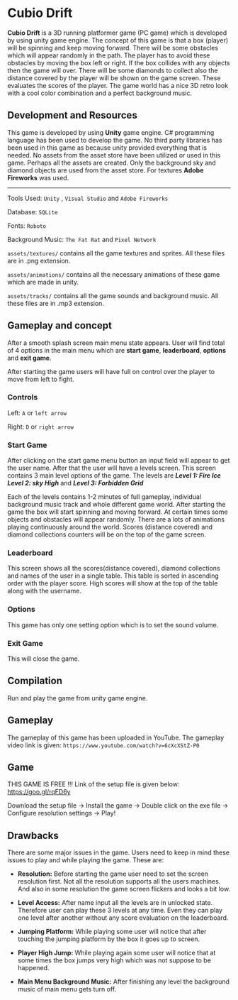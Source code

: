 # Cubio Drift

**Cubio Drift** is a 3D running platformer game (PC game) which is developed by using
unity game engine. The concept of this game is that a box (player) will be spinning
and keep moving forward. There will be some obstacles which will appear randomly
in the path. The player has to avoid these obstacles by moving the box left or
right. If the box collides with any objects then the game will over. There will
be some diamonds to collect also the distance covered by the player will be shown
on the game screen. These evaluates the scores of the player. The game world has
a nice 3D retro look with a cool color combination and a perfect background music.

## Development and Resources

This game is developed by using **Unity** game engine. C# programming language
has been used to develop the game. No third party libraries has been used in this
game as because unity provided everything that is needed. No assets from the asset
store have been utilized or used in this game. Perhaps all the assets are created.
Only the background sky and diamond objects are used from the asset store. For
textures **Adobe Fireworks** was used.

---

Tools Used: `Unity` , `Visual Studio` and `Adobe Fireworks`

Database: `SQLite`

Fonts: `Roboto`

Background Music: `The Fat Rat` and `Pixel Network`

`assets/textures/` contains all the game textures and sprites. All these files
are in .png extension.

`assets/animations/` contains all the necessary animations of these game which
are made in unity.

`assets/tracks/` contains all the game sounds and background music. All these files
are in .mp3 extension.

## Gameplay and concept

After a smooth splash screen main menu state appears. User will find total of
4 options in the main menu which are **start game**, **leaderboard**,
**options** and **exit game**.

After starting the game users will have full on control over the player to move
from left to fight.

### Controls

Left: `A` or `left arrow`

Right: `D` or `right arrow`

### Start Game

After clicking on the start game menu button an input field will appear to get
the user name. After that the user will have a levels screen. This screen contains
3 main level options of the game. The levels are ***Level 1: Fire Ice*** ***Level 2:
sky High*** and ***Level 3: Forbidden Grid***

Each of the levels contains 1-2 minutes of full gameplay, individual background
music track and whole different game world. After starting the game the box will
start spinning and moving forward. At certain times some objects and obstacles will
appear randomly. There are a lots of animations playing continuously around the
world. Scores (distance covered) and diamond collections counters will be on the
top of the game screen.

### Leaderboard

This screen shows all the scores(distance covered), diamond collections and names
of the user in a single table. This table is sorted in ascending order with the
player score. High scores will show at the top of the table along with the username.

### Options

This game has only one setting option which is to set the sound volume.

### Exit Game

This will close the game.

## Compilation

Run and play the game from unity game engine.

## Gameplay

The gameplay of this game has been uploaded in YouTube. The gameplay video link
is given: `https://www.youtube.com/watch?v=6cXcXStZ-P0`

## Game

THIS GAME IS FREE !!!
Link of the setup file is given below:
https://goo.gl/rqFD6y

Download the setup file -> Install the game -> Double click on the exe file ->
Configure resolution settings -> Play!

## Drawbacks

There are some major issues in the game. Users need to keep in mind these issues
to play and while playing the game. These are:

* **Resolution:** Before starting the game user need to set the screen resolution first.
Not all the resolution supports all the users machines. And also in some resolution
the game screen flickers and looks a bit low.

* **Level Access:** After name input all the levels are in unlocked state. Therefore
user can play these 3 levels at any time. Even they can play one level after another
without any score evaluation on the leaderboard.

* **Jumping Platform:** While playing some user will notice that after touching the
jumping platform by the box it goes up to screen.

* **Player High Jump:** While playing again some user will notice that at some times
the box jumps very high which was not suppose to be happened.

* **Main Menu Background Music:** After finishing any level the background music
of main menu gets turn off.
